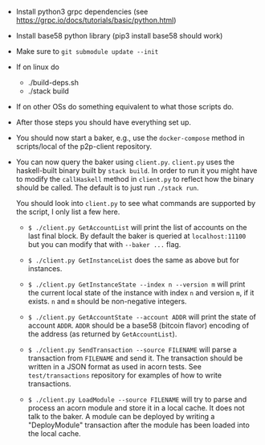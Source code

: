 - Install python3 grpc dependencies (see
  https://grpc.io/docs/tutorials/basic/python.html)

- Install base58 python library (pip3 install base58 should work)

- Make sure to `git submodule update --init`

- If on linux do
  - ./build-deps.sh
  - ./stack build

- If on other OSs do something equivalent to what those scripts do.

- After those steps you should have everything set up.

- You should now start a baker, e.g., use the `docker-compose` method in
  scripts/local of the p2p-client repository.
  
- You can now query the baker using `client.py`. `client.py` uses the
  haskell-built binary built by `stack build`. In order to run it you might have
  to modify the `callHaskell` method in `client.py` to reflect how the binary
  should be called. The default is to just run `./stack run`.
  
  You should look into `client.py` to see what commands are supported by the
  script, I only list a few here.
  
  - `$ ./client.py GetAccountList` will print the list of accounts on the last
    final block. By default the baker is queried at `localhost:11100` but you
    can modify that with `--baker ...` flag.
    
  - `$ ./client.py GetInstanceList` does the same as above but for instances.
  
  - `$ ./client.py GetInstanceState --index n --version m` will print the
    current local state of the instance with index `n` and version `m`, if it
    exists. `n` and `m` should be non-negative integers.
    
  - `$ ./client.py GetAccountState --account ADDR` will print the state of
    account `ADDR`. `ADDR` should be a base58 (bitcoin flavor) encoding of the
    address (as returned by `GetAccountList`).
    
  - `$ ./client.py SendTransaction --source FILENAME` will parse a transaction
    from `FILENAME` and send it. The transaction should be written in a JSON
    format as used in acorn tests. See `test/transactions` repository for
    examples of how to write transactions.
    
  - `$ ./client.py LoadModule --source FILENAME` will try to parse and process
    an acorn module and store it in a local cache. It does not talk to the
    baker. A module can be deployed by writing a "DeployModule" transaction
    after the module has been loaded into the local cache.
    
    
  
